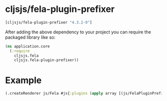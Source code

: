 # cljsjs/fela-plugin-prefixer

[](dependency)
```clojure
[cljsjs/fela-plugin-prefixer "4.3.2-0"]
```
[](/dependency)

After adding the above dependency to your project you can require the packaged library like so:

```clojure
(ns application.core
  (:require
    cljsjs.fela 
    cljsjs.fela-plugin-prefixer))
```

# Example

```clojure
(.createRenderer js/Fela #js{:plugins (apply array [(js/FelaPluginPrefixer)])})
```
